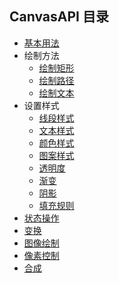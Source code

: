 ## CanvasAPI 目录

- [基本用法](Canvas.md)
- 绘制方法
  - [绘制矩形](CanvasAPI/DrawingMethods/DrawingRetangles.md)
  - [绘制路径](CanvasAPI/DrawingMethods/DrawingPaths.md)
  - [绘制文本](CanvasAPI/DrawingMethods/DrawingText.md)
- 设置样式
  - [线段样式](CanvasAPI/ApplyingStyles&Colors/LineStyles.md)
  - [文本样式](CanvasAPI/ApplyingStyles&Colors/TextStyles.md)
  - [颜色样式](CanvasAPI/ApplyingStyles&Colors/Colors.md)
  - [图案样式]( CanvasAPI/ApplyingStyles&Colors/Patterns.md)
  - [透明度](CanvasAPI/ApplyingStyles&Colors/Transparency.md)
  - [渐变](CanvasAPI/ApplyingStyles&Colors/Shadow.md)
  - [阴影](CanvasAPI/ApplyingStyles&Colors/Shadow.md)
  - [填充规则](CanvasAPI/ApplyingStyles&Colors/CanvasFillRules.md)
- [状态操作](CanvasAPI/TheCanvasState.md)
- [变换](CanvasAPI/Transform.md)
- [图像绘制](CanvasAPI/DrawingImages.md)
- [像素控制](CanvasAPI/PixelManipulation.md)
- [合成](CanvasAPI/Compositing.md)

